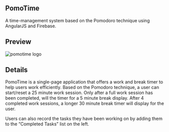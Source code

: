 ## PomoTime
A time-management system based on the Pomodoro technique using AngularJS and Firebase.


## Preview
![pomotime logo](/assets/images/pomotime.png)

## Details
PomoTime is a single-page application that offers a work and break timer to help users work efficiently. Based on the Pomodoro technique, a user can start/reset a 25 minute work session. Only after a full work session has been completed, will the timer for a 5 minute break display. After 4 completed work sessions, a longer 30 minute break timer will display for the user.

Users can also record the tasks they have been working on by adding them to the “Completed Tasks” list on the left.
